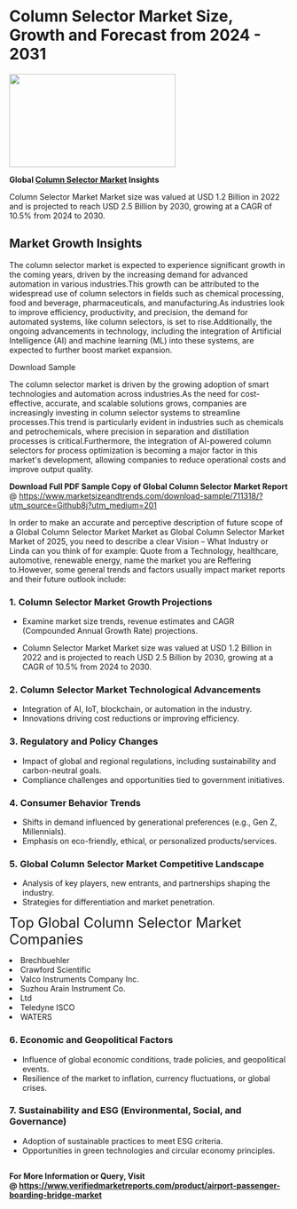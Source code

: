 <H1>Column Selector Market Size, Growth and Forecast from 2024 - 2031</H1><img class="aligncenter size-medium wp-image-584254" src="https://thirdeyenews.in/wp-content/uploads/2024/09/Global-Market-Research-300x168.jpeg" alt="" width="300" height="168" /><p><strong>Global&nbsp;<a href="https://www.marketsizeandtrends.com/download-sample/711318/?utm_source=Github8j?utm_medium=201">Column Selector Market</a> Insights</strong></p><p>Column Selector Market Market size was valued at USD 1.2 Billion in 2022 and is projected to reach USD 2.5 Billion by 2030, growing at a CAGR of 10.5% from 2024 to 2030.</p><p><h2>Market Growth Insights</h2> <p>The column selector market is expected to experience significant growth in the coming years, driven by the increasing demand for advanced automation in various industries.This growth can be attributed to the widespread use of column selectors in fields such as chemical processing, food and beverage, pharmaceuticals, and manufacturing.As industries look to improve efficiency, productivity, and precision, the demand for automated systems, like column selectors, is set to rise.Additionally, the ongoing advancements in technology, including the integration of Artificial Intelligence (AI) and machine learning (ML) into these systems, are expected to further boost market expansion.</p> <p>Download Sample</p> <p>The column selector market is driven by the growing adoption of smart technologies and automation across industries.As the need for cost-effective, accurate, and scalable solutions grows, companies are increasingly investing in column selector systems to streamline processes.This trend is particularly evident in industries such as chemicals and petrochemicals, where precision in separation and distillation processes is critical.Furthermore, the integration of AI-powered column selectors for process optimization is becoming a major factor in this market's development, allowing companies to reduce operational costs and improve output quality.</p> <p></p><p><span class=""><strong>Download Full PDF Sample Copy of Global Column Selector Market Report</strong> @ <a href="https://www.marketsizeandtrends.com/download-sample/711318/?utm_source=Github8j?utm_medium=201" target="_blank">https://www.marketsizeandtrends.com/download-sample/711318/?utm_source=Github8j?utm_medium=201</a></span></p><p>In order to make an accurate and perceptive description of future scope of a Global&nbsp;Column Selector Market Market as Global&nbsp;Column Selector Market Market of 2025, you need to describe a clear Vision &ndash; What Industry or Linda can you think of for example: Quote from a Technology, healthcare, automotive, renewable energy, name the market you are Reffering to.However, some general trends and factors usually impact market reports and their future outlook include:</p><h3>1.&nbsp;<strong>Column Selector Market Growth Projections</strong></h3><ul><li>Examine market size trends, revenue estimates and CAGR (Compounded Annual Growth Rate) projections.</li><li><p>Column Selector Market Market size was valued at USD 1.2 Billion in 2022 and is projected to reach USD 2.5 Billion by 2030, growing at a CAGR of 10.5% from 2024 to 2030.</p></li></ul><h3>2.&nbsp;<strong>Column Selector Market Technological Advancements</strong></h3><ul><li>Integration of AI, IoT, blockchain, or automation in the industry.</li><li>Innovations driving cost reductions or improving efficiency.</li></ul><h3>3.&nbsp;<strong>Regulatory and Policy Changes</strong></h3><ul><li>Impact of global and regional regulations, including sustainability and carbon-neutral goals.</li><li>Compliance challenges and opportunities tied to government initiatives.</li></ul><h3>4.&nbsp;<strong>Consumer Behavior Trends</strong></h3><ul><li>Shifts in demand influenced by generational preferences (e.g., Gen Z, Millennials).</li><li>Emphasis on eco-friendly, ethical, or personalized products/services.</li></ul><h3>5.&nbsp;<strong>Global Column Selector Market Competitive Landscape</strong></h3><ul><li>Analysis of key players, new entrants, and partnerships shaping the industry.</li><li>Strategies for differentiation and market penetration.</li></ul><p data-pm-slice="1 1 []"><span style="color: inherit; font-family: inherit; font-size: 25px;">Top Global Column Selector Market Companies</span></p><div class="" data-test-id=""><p><li>Brechbuehler</li><li> Crawford Scientific</li><li> Valco Instruments Company Inc.</li><li> Suzhou Arain Instrument Co.</li><li>Ltd</li><li> Teledyne ISCO</li><li> WATERS</li></p></div><h3>6.&nbsp;<strong>Economic and Geopolitical Factors</strong></h3><ul><li>Influence of global economic conditions, trade policies, and geopolitical events.</li><li>Resilience of the market to inflation, currency fluctuations, or global crises.</li></ul><h3>7.&nbsp;<strong>Sustainability and ESG (Environmental, Social, and Governance)</strong></h3><ul><li>Adoption of sustainable practices to meet ESG criteria.</li><li>Opportunities in green technologies and circular economy principles.</li></ul><h2><strong style="font-size: 14px;">For More Information or Query, Visit @&nbsp;</strong><a style="background-color: #ffffff; font-size: 14px;" href="https://www.marketsizeandtrends.com/report/column-selector-market/" target="_blank">https://www.verifiedmarketreports.com/product/airport-passenger-boarding-bridge-market</a></h2>